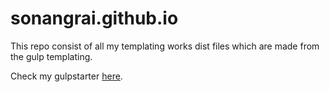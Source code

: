 # sonangrai.github.io

This repo consist of all my templating works dist files which are made from the gulp templating.

Check my gulpstarter [here](https://github.com/sonangrai/gulpstarter).
